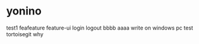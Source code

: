 # yonino
test1
feafeature
feature-ui
login
logout
bbbb
aaaa
write on windows pc
test tortoisegit
why
